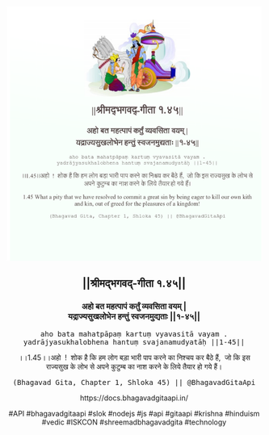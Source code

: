 <img src="../../asset/BG_1_45.png"/>
<center><h2>||श्रीमद्‍भगवद्‍-गीता १.४५||</h2>
<h3>अहो बत महत्पापं कर्तुं व्यवसिता वयम् |<br/>यद्राज्यसुखलोभेन हन्तुं स्वजनमुद्यताः ||१-४५||</h3>
<pre>aho bata mahatpāpaṃ kartuṃ vyavasitā vayam .<br/>yadrājyasukhalobhena hantuṃ svajanamudyatāḥ ||1-45||</pre>
<p>।।1.45।।अहो  !  शोक है कि हम लोग बड़ा भारी पाप करने का निश्चय कर बैठे हैं,  जो कि इस राज्यसुख के लोभ से अपने कुटुम्ब का नाश करने के लिये तैयार हो गये हैं।</p>
<pre>(Bhagavad Gita, Chapter 1, Shloka 45) || @BhagavadGitaApi</pre><p>https://docs.bhagavadgitaapi.in/</p><p>#API #bhagavadgitaapi #slok #nodejs #js #api #gitaapi #krishna #hinduism #vedic #ISKCON #shreemadbhagavadgita #technology</p></center>
